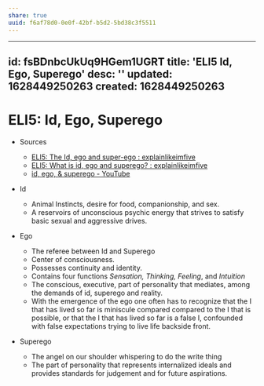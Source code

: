 ```yaml
---
share: true
uuid: f6af78d0-0e0f-42bf-b5d2-5bd38c3f5511
---
```

---
id: fsBDnbcUkUq9HGem1UGRT
title: 'ELI5 Id, Ego, Superego'
desc: ''
updated: 1628449250263
created: 1628449250263
---
# ELI5: Id, Ego, Superego
*   Sources
    *   [ELI5: The Id, ego and super-ego : explainlikeimfive](https://old.reddit.com/r/explainlikeimfive/comments/o6beh/eli5_the_id_ego_and_superego/)
    *   [ELI5: What is id, ego and superego? : explainlikeimfive](https://old.reddit.com/r/explainlikeimfive/comments/akdrpt/eli5_what_is_id_ego_and_superego/)
    *   [id, ego, & superego - YouTube](https://www.youtube.com/watch?v=WRtItnRRV1M)
*   Id
    *   Animal Instincts, desire for food, companionship, and sex.
    *   A reservoirs of unconscious psychic energy that strives to satisfy basic sexual and aggressive drives.
*   Ego
    *   The referee between Id and Superego
    *   Center of consciousness. 
    *   Possesses continuity and identity.
    *   Contains four functions _Sensation, Thinking, Feeling_, and _Intuition_
    *   The conscious, executive, part of personality that mediates, among the demands of id, superego and reality.
    *   With the emergence of the ego one often has to recognize that the I that has lived so far is miniscule compared compared to the I that is possible, or that the I that has lived so far is a false I, confounded with false expectations trying to live life backside front.
    
*   Superego
    *   The angel on our shoulder whispering to do the write thing
    *   The part of personality that represents internalized ideals and provides standards for judgement and for future aspirations.
